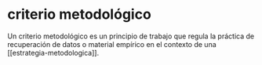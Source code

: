 # criterio metodológico
Un criterio metodológico es un principio de trabajo que regula la práctica de recuperación de datos o material empírico en el contexto de una [[estrategia-metodologica]].
